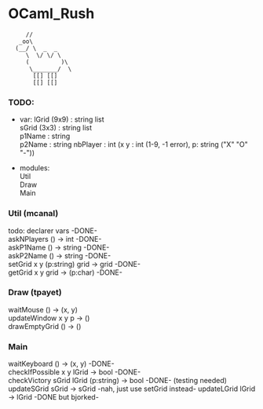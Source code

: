 # OCaml_Rush #


	     //  
	   _oo\  
	  (__/ \  _  _  
	     \  \/ \/ \  
	     (         )\  
	      \_______/  \  
	       [[] [[]  
		   [[] [[]  
  


### TODO: ###

* var:
lGrid (9x9) : string list  
sGrid (3x3) : string list  
p1Name : string    
p2Name : string
nbPlayer : int
(x y : int (1-9, -1 error), p: string ("X" "O" "-"))  
  
* modules:  
Util  
Draw  
Main  
  
### Util (mcanal) ###
todo: declarer vars    -DONE-    
askNPlayers () -> int  -DONE-    
askP1Name () -> string    -DONE-    
askP2Name () -> string    -DONE-    
setGrid x y (p:string) grid -> grid    -DONE-    
getGrid x y grid -> (p:char)    -DONE-    
  
### Draw (tpayet) ###
waitMouse () -> (x, y)  
updateWindow x y p -> ()  
drawEmptyGrid () -> ()  
  
### Main ###
waitKeyboard () -> (x, y)   -DONE-    
checkIfPossible x y lGrid -> bool     -DONE-    
checkVictory sGrid lGrid (p:string) -> bool     -DONE- (testing needed)  
updateSGrid sGrid -> sGrid      -nah, just use setGrid instead-
updateLGrid lGrid -> lGrid   -DONE but bjorked-  
